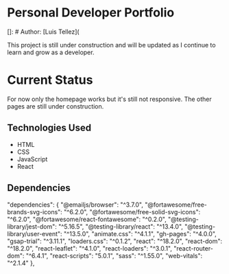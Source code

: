 # Personal Developer Portfolio

[]: # Author: [Luis Tellez](

This project is still under construction and will be updated as I continue to learn and grow as a developer.

# Current Status

For now only the homepage works but it's still not responsive. The other pages are still under construction.

## Technologies Used

- HTML
- CSS
- JavaScript
- React

## Dependencies

"dependencies": {
"@emailjs/browser": "^3.7.0",
"@fortawesome/free-brands-svg-icons": "^6.2.0",
"@fortawesome/free-solid-svg-icons": "^6.2.0",
"@fortawesome/react-fontawesome": "^0.2.0",
"@testing-library/jest-dom": "^5.16.5",
"@testing-library/react": "^13.4.0",
"@testing-library/user-event": "^13.5.0",
"animate.css": "^4.1.1",
"gh-pages": "^4.0.0",
"gsap-trial": "^3.11.1",
"loaders.css": "^0.1.2",
"react": "^18.2.0",
"react-dom": "^18.2.0",
"react-leaflet": "^4.1.0",
"react-loaders": "^3.0.1",
"react-router-dom": "^6.4.1",
"react-scripts": "5.0.1",
"sass": "^1.55.0",
"web-vitals": "^2.1.4"
},
